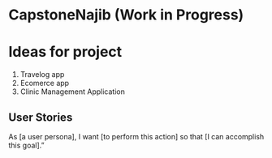 # CapstoneNajib (Work in Progress)

# Ideas for project
1. Travelog app
2. Ecomerce app
3. Clinic Management Application

## User Stories
As [a user persona], I want [to perform this action] so that [I can accomplish this goal].”

